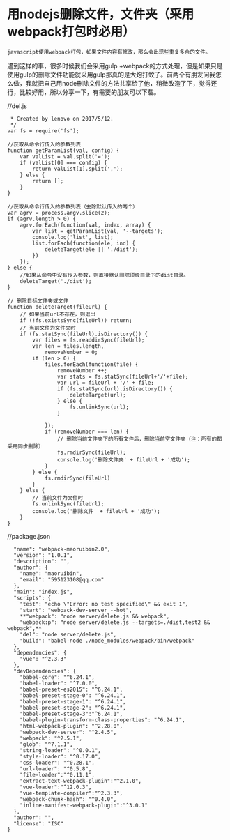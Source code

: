 # 用nodejs删除文件，文件夹（采用webpack打包时必用） 

```javascript使用webpack打包，如果文件内容有修改，那么会出现些重复多余的文件。```

遇到这样的事，很多时候我们会采用gulp +webpack的方式处理，但是如果只是使用gulp的删除文件功能就采用gulp那真的是大炮打蚊子。前两个有朋友问我怎么做，我就把自己用node删除文件的方法共享给了他，稍微改造了下，觉得还行，比较好用，所以分享一下，有需要的朋友可以下载。

//del.js

```javascript/**
 * Created by lenovo on 2017/5/12.
 */
var fs = require('fs');

//获取从命令行传入的参数列表
function getParamList(val, config) {
    var valList = val.split('=');
    if (valList[0] === config) {
        return valList[1].split(',');
    } else {
        return [];
    }
}

//获取从命令行传入的参数列表（去除默认传入的两个）
var agrv = process.argv.slice(2);
if (agrv.length > 0) {
    agrv.forEach(function(val, index, array) {
        var list = getParamList(val, '--targets');
        console.log('list', list);
        list.forEach(function(ele, ind) {
            deleteTarget(ele || './dist');
        })
    });
} else {
    //如果从命令中没有传入参数，则直接默认删除顶级目录下的dist目录。
    deleteTarget('./dist');
}

// 删除目标文件夹或文件
function deleteTarget(fileUrl) {
    // 如果当前url不存在，则退出
    if (!fs.existsSync(fileUrl)) return;
    // 当前文件为文件夹时
    if (fs.statSync(fileUrl).isDirectory()) {
        var files = fs.readdirSync(fileUrl);
        var len = files.length,
            removeNumber = 0;
        if (len > 0) {
            files.forEach(function(file) {
                removeNumber ++;
                var stats = fs.statSync(fileUrl+'/'+file);
                var url = fileUrl + '/' + file;
                if (fs.statSync(url).isDirectory()) {
                    deleteTarget(url);
                } else {
                    fs.unlinkSync(url);
                }

            });
            if (removeNumber === len) {
                // 删除当前文件夹下的所有文件后，删除当前空文件夹（注：所有的都采用同步删除）
                fs.rmdirSync(fileUrl);
                console.log('删除文件夹' + fileUrl + '成功');
            }
        } else {
            fs.rmdirSync(fileUrl)
        }
    } else {
        // 当前文件为文件时
        fs.unlinkSync(fileUrl);
        console.log('删除文件' + fileUrl + '成功');
    }
}
```

//package.json

```javascript{
  "name": "webpack-maoruibin2.0",
  "version": "1.0.1",
  "description": "",
  "author": {
    "name": "maoruibin",
    "email": "595123108@qq.com"
  },
  "main": "index.js",
  "scripts": {
    "test": "echo \"Error: no test specified\" && exit 1",
    "start": "webpack-dev-server --hot",
    **"webpack": "node server/delete.js && webpack",
    "webpack:p": "node server/delete.js --targets=./dist,test2 && webpack",**
    "del": "node server/delete.js",
    "build": "babel-node ./node_modules/webpack/bin/webpack"
  },
  "dependencies": {
    "vue": "^2.3.3"
  },
  "devDependencies": {
    "babel-core": "^6.24.1",
    "babel-loader": "^7.0.0",
    "babel-preset-es2015": "^6.24.1",
    "babel-preset-stage-0": "^6.24.1",
    "babel-preset-stage-1": "^6.24.1",
    "babel-preset-stage-2": "^6.24.1",
    "babel-preset-stage-3":"^6.24.1",
    "babel-plugin-transform-class-properties": "^6.24.1",
    "html-webpack-plugin": "^2.28.0",
    "webpack-dev-server": "^2.4.5",
    "webpack": "^2.5.1",
    "glob": "^7.1.1",
    "string-loader": "^0.0.1",
    "style-loader": "^0.17.0",
    "css-loader": "^0.28.1",
    "url-loader": "^0.5.8",
    "file-loader":"^0.11.1",
    "extract-text-webpack-plugin":"^2.1.0",
    "vue-loader":"^12.0.3",
    "vue-template-compiler":"^2.3.3",
    "webpack-chunk-hash": "^0.4.0",
    "inline-manifest-webpack-plugin":"^3.0.1"
  },
  "author": "",
  "license": "ISC"
}
```

